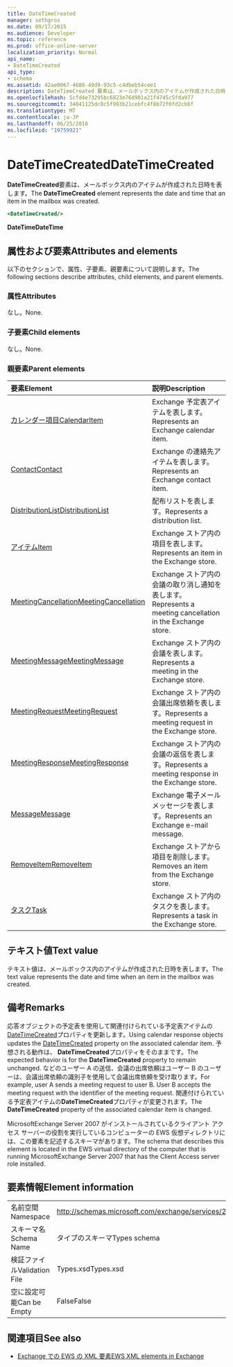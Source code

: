 ```yaml
---
title: DateTimeCreated
manager: sethgros
ms.date: 09/17/2015
ms.audience: Developer
ms.topic: reference
ms.prod: office-online-server
localization_priority: Normal
api_name:
- DateTimeCreated
api_type:
- schema
ms.assetid: 42ae0067-4688-49d9-93c5-c4dbeb54cee1
description: DateTimeCreated 要素は、メールボックス内のアイテムが作成された日時を表します。
ms.openlocfilehash: 5cfd4e73295bc6823e76d901a21f4745c5fda977
ms.sourcegitcommit: 34041125dc8c5f993b21cebfc4f8b72f0fd2cb6f
ms.translationtype: MT
ms.contentlocale: ja-JP
ms.lasthandoff: 06/25/2018
ms.locfileid: "19759921"
---
```

# <a name="datetimecreated"></a><span data-ttu-id="7b950-103">DateTimeCreated</span><span class="sxs-lookup"><span data-stu-id="7b950-103">DateTimeCreated</span></span>

<span data-ttu-id="7b950-104">**DateTimeCreated**要素は、メールボックス内のアイテムが作成された日時を表します。</span><span class="sxs-lookup"><span data-stu-id="7b950-104">The **DateTimeCreated** element represents the date and time that an item in the mailbox was created.</span></span> 
  
```xml
<DateTimeCreated/>
```

<span data-ttu-id="7b950-105">**DateTime**</span><span class="sxs-lookup"><span data-stu-id="7b950-105">**DateTime**</span></span>

## <a name="attributes-and-elements"></a><span data-ttu-id="7b950-106">属性および要素</span><span class="sxs-lookup"><span data-stu-id="7b950-106">Attributes and elements</span></span>

<span data-ttu-id="7b950-107">以下のセクションで、属性、子要素、親要素について説明します。</span><span class="sxs-lookup"><span data-stu-id="7b950-107">The following sections describe attributes, child elements, and parent elements.</span></span>
  
### <a name="attributes"></a><span data-ttu-id="7b950-108">属性</span><span class="sxs-lookup"><span data-stu-id="7b950-108">Attributes</span></span>

<span data-ttu-id="7b950-109">なし。</span><span class="sxs-lookup"><span data-stu-id="7b950-109">None.</span></span>
  
### <a name="child-elements"></a><span data-ttu-id="7b950-110">子要素</span><span class="sxs-lookup"><span data-stu-id="7b950-110">Child elements</span></span>

<span data-ttu-id="7b950-111">なし。</span><span class="sxs-lookup"><span data-stu-id="7b950-111">None.</span></span>
  
### <a name="parent-elements"></a><span data-ttu-id="7b950-112">親要素</span><span class="sxs-lookup"><span data-stu-id="7b950-112">Parent elements</span></span>

|<span data-ttu-id="7b950-113">**要素**</span><span class="sxs-lookup"><span data-stu-id="7b950-113">**Element**</span></span>|<span data-ttu-id="7b950-114">**説明**</span><span class="sxs-lookup"><span data-stu-id="7b950-114">**Description**</span></span>|
|:-----|:-----|
|[<span data-ttu-id="7b950-115">カレンダー項目</span><span class="sxs-lookup"><span data-stu-id="7b950-115">CalendarItem</span></span>](calendaritem.md) <br/> |<span data-ttu-id="7b950-116">Exchange 予定表アイテムを表します。</span><span class="sxs-lookup"><span data-stu-id="7b950-116">Represents an Exchange calendar item.</span></span>  <br/> |
|[<span data-ttu-id="7b950-117">Contact</span><span class="sxs-lookup"><span data-stu-id="7b950-117">Contact</span></span>](contact.md) <br/> |<span data-ttu-id="7b950-118">Exchange の連絡先アイテムを表します。</span><span class="sxs-lookup"><span data-stu-id="7b950-118">Represents an Exchange contact item.</span></span>  <br/> |
|[<span data-ttu-id="7b950-119">DistributionList</span><span class="sxs-lookup"><span data-stu-id="7b950-119">DistributionList</span></span>](distributionlist.md) <br/> |<span data-ttu-id="7b950-120">配布リストを表します。</span><span class="sxs-lookup"><span data-stu-id="7b950-120">Represents a distribution list.</span></span>  <br/> |
|[<span data-ttu-id="7b950-121">アイテム</span><span class="sxs-lookup"><span data-stu-id="7b950-121">Item</span></span>](item.md) <br/> |<span data-ttu-id="7b950-122">Exchange ストア内の項目を表します。</span><span class="sxs-lookup"><span data-stu-id="7b950-122">Represents an item in the Exchange store.</span></span>  <br/> |
|[<span data-ttu-id="7b950-123">MeetingCancellation</span><span class="sxs-lookup"><span data-stu-id="7b950-123">MeetingCancellation</span></span>](meetingcancellation.md) <br/> |<span data-ttu-id="7b950-124">Exchange ストア内の会議の取り消し通知を表します。</span><span class="sxs-lookup"><span data-stu-id="7b950-124">Represents a meeting cancellation in the Exchange store.</span></span>  <br/> |
|[<span data-ttu-id="7b950-125">MeetingMessage</span><span class="sxs-lookup"><span data-stu-id="7b950-125">MeetingMessage</span></span>](meetingmessage.md) <br/> |<span data-ttu-id="7b950-126">Exchange ストア内の会議を表します。</span><span class="sxs-lookup"><span data-stu-id="7b950-126">Represents a meeting in the Exchange store.</span></span>  <br/> |
|[<span data-ttu-id="7b950-127">MeetingRequest</span><span class="sxs-lookup"><span data-stu-id="7b950-127">MeetingRequest</span></span>](meetingrequest.md) <br/> |<span data-ttu-id="7b950-128">Exchange ストア内の会議出席依頼を表します。</span><span class="sxs-lookup"><span data-stu-id="7b950-128">Represents a meeting request in the Exchange store.</span></span>  <br/> |
|[<span data-ttu-id="7b950-129">MeetingResponse</span><span class="sxs-lookup"><span data-stu-id="7b950-129">MeetingResponse</span></span>](meetingresponse.md) <br/> |<span data-ttu-id="7b950-130">Exchange ストア内の会議の返信を表します。</span><span class="sxs-lookup"><span data-stu-id="7b950-130">Represents a meeting response in the Exchange store.</span></span>  <br/> |
|[<span data-ttu-id="7b950-131">Message</span><span class="sxs-lookup"><span data-stu-id="7b950-131">Message</span></span>](message-ex15websvcsotherref.md) <br/> |<span data-ttu-id="7b950-132">Exchange 電子メール メッセージを表します。</span><span class="sxs-lookup"><span data-stu-id="7b950-132">Represents an Exchange e-mail message.</span></span>  <br/> |
|[<span data-ttu-id="7b950-133">RemoveItem</span><span class="sxs-lookup"><span data-stu-id="7b950-133">RemoveItem</span></span>](removeitem.md) <br/> |<span data-ttu-id="7b950-134">Exchange ストアから項目を削除します。</span><span class="sxs-lookup"><span data-stu-id="7b950-134">Removes an item from the Exchange store.</span></span>  <br/> |
|[<span data-ttu-id="7b950-135">タスク</span><span class="sxs-lookup"><span data-stu-id="7b950-135">Task</span></span>](task.md) <br/> |<span data-ttu-id="7b950-136">Exchange ストア内のタスクを表します。</span><span class="sxs-lookup"><span data-stu-id="7b950-136">Represents a task in the Exchange store.</span></span>  <br/> |
   
## <a name="text-value"></a><span data-ttu-id="7b950-137">テキスト値</span><span class="sxs-lookup"><span data-stu-id="7b950-137">Text value</span></span>

<span data-ttu-id="7b950-138">テキスト値は、メールボックス内のアイテムが作成された日時を表します。</span><span class="sxs-lookup"><span data-stu-id="7b950-138">The text value represents the date and time when an item in the mailbox was created.</span></span>
  
## <a name="remarks"></a><span data-ttu-id="7b950-139">備考</span><span class="sxs-lookup"><span data-stu-id="7b950-139">Remarks</span></span>

<span data-ttu-id="7b950-140">応答オブジェクトの予定表を使用して関連付けられている予定表アイテムの[DateTimeCreated](datetimecreated.md)プロパティを更新します。</span><span class="sxs-lookup"><span data-stu-id="7b950-140">Using calendar response objects updates the [DateTimeCreated](datetimecreated.md) property on the associated calendar item.</span></span> <span data-ttu-id="7b950-141">予想される動作は、 **DateTimeCreated**プロパティをそのままです。</span><span class="sxs-lookup"><span data-stu-id="7b950-141">The expected behavior is for the **DateTimeCreated** property to remain unchanged.</span></span> <span data-ttu-id="7b950-142">などのユーザー A の送信、会議の出席依頼はユーザー B のユーザーは、会議出席依頼の識別子を使用して会議出席依頼を受け取ります。</span><span class="sxs-lookup"><span data-stu-id="7b950-142">For example, user A sends a meeting request to user B. User B accepts the meeting request with the identifier of the meeting request.</span></span> <span data-ttu-id="7b950-143">関連付けられている予定表アイテムの**DateTimeCreated**プロパティが変更されます。</span><span class="sxs-lookup"><span data-stu-id="7b950-143">The **DateTimeCreated** property of the associated calendar item is changed.</span></span> 
  
<span data-ttu-id="7b950-144">MicrosoftExchange Server 2007 がインストールされているクライアント アクセス サーバーの役割を実行しているコンピューターの EWS 仮想ディレクトリには、この要素を記述するスキーマがあります。</span><span class="sxs-lookup"><span data-stu-id="7b950-144">The schema that describes this element is located in the EWS virtual directory of the computer that is running MicrosoftExchange Server 2007 that has the Client Access server role installed.</span></span>
  
## <a name="element-information"></a><span data-ttu-id="7b950-145">要素情報</span><span class="sxs-lookup"><span data-stu-id="7b950-145">Element information</span></span>

|||
|:-----|:-----|
|<span data-ttu-id="7b950-146">名前空間</span><span class="sxs-lookup"><span data-stu-id="7b950-146">Namespace</span></span>  <br/> |http://schemas.microsoft.com/exchange/services/2006/types  <br/> |
|<span data-ttu-id="7b950-147">スキーマ名</span><span class="sxs-lookup"><span data-stu-id="7b950-147">Schema Name</span></span>  <br/> |<span data-ttu-id="7b950-148">タイプのスキーマ</span><span class="sxs-lookup"><span data-stu-id="7b950-148">Types schema</span></span>  <br/> |
|<span data-ttu-id="7b950-149">検証ファイル</span><span class="sxs-lookup"><span data-stu-id="7b950-149">Validation File</span></span>  <br/> |<span data-ttu-id="7b950-150">Types.xsd</span><span class="sxs-lookup"><span data-stu-id="7b950-150">Types.xsd</span></span>  <br/> |
|<span data-ttu-id="7b950-151">空に設定可能</span><span class="sxs-lookup"><span data-stu-id="7b950-151">Can be Empty</span></span>  <br/> |<span data-ttu-id="7b950-152">False</span><span class="sxs-lookup"><span data-stu-id="7b950-152">False</span></span>  <br/> |
   
## <a name="see-also"></a><span data-ttu-id="7b950-153">関連項目</span><span class="sxs-lookup"><span data-stu-id="7b950-153">See also</span></span>

- [<span data-ttu-id="7b950-154">Exchange での EWS の XML 要素</span><span class="sxs-lookup"><span data-stu-id="7b950-154">EWS XML elements in Exchange</span></span>](ews-xml-elements-in-exchange.md)

